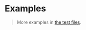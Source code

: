 # Examples

> More examples in [the test files](https://github.com/{repository}/tree/master/test/src).
